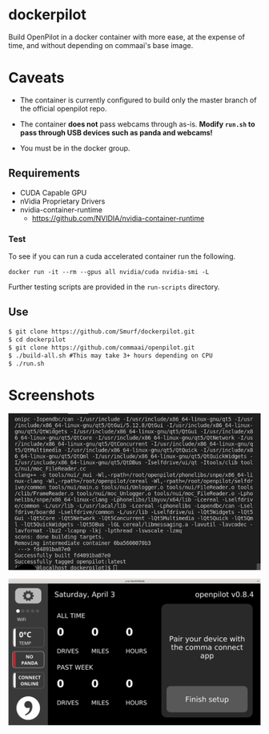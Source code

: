 # dockerpilot

Build OpenPilot in a docker container with more ease, at the expense of time, and without depending on commaai's base image.

# Caveats

* The container is currently configured to build only the master branch of the official openpilot repo.

* The container **does not** pass webcams through as-is. **Modify `run.sh` to pass through USB devices such as panda and webcams!**

* You must be in the docker group.

## Requirements

* CUDA Capable GPU
* nVidia Proprietary Drivers
* nvidia-container-runtime
    - https://github.com/NVIDIA/nvidia-container-runtime

### Test

To see if you can run a cuda accelerated container run the following.
```
docker run -it --rm --gpus all nvidia/cuda nvidia-smi -L
```

Further testing scripts are provided in the `run-scripts` directory.

##  Use
```
$ git clone https://github.com/Smurf/dockerpilot.git
$ cd dockerpilot
$ git clone https://github.com/commaai/openpilot.git
$ ./build-all.sh #This may take 3+ hours depending on CPU
$ ./run.sh
```

# Screenshots

![works on my machine haha](./works-on-my-machine.png)

![ui pic](./qt-ui.png)
